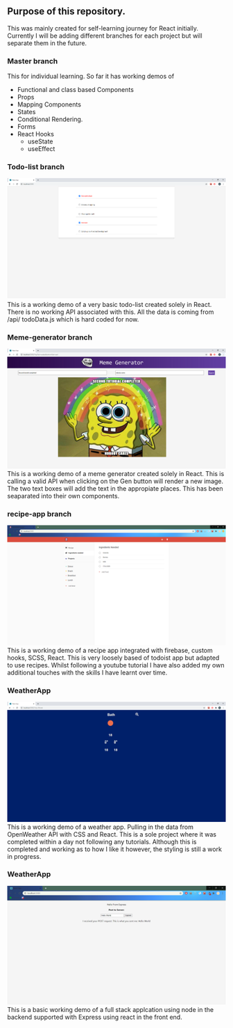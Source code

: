 ## Purpose of this repository. 

This was mainly created for self-learning journey for React initially.
Currently I will be adding different branches for each project but will separate them in the future.

### Master branch

This for individual learning. So far it has working demos of

* Functional and class based Components
* Props
* Mapping Components
* States
* Conditional Rendering.
* Forms
* React Hooks
    * useState
    * useEffect

### Todo-list branch
![Image of example todo app](https://github.com/annalam91/React/blob/todo-list/src/asset/screenshot-working-demo.png)
This is a working demo of a very basic todo-list created solely in React. There is no working API associated with this. All the data is coming from /api/ todoData.js which is hard coded for now. 


### Meme-generator branch
![Image of meme generator](https://github.com/annalam91/React/blob/meme-generator/src/asset/screenshot-working-meme-generator.png)
This is a working demo of a meme generator created solely in React. This is calling a valid API when clicking on the Gen button will render a new image. The two text boxes will add the text in the appropiate places. This has been seaparated into their own components.

### recipe-app branch
![Image of Recipe App](https://github.com/annalam91/React/blob/recipeApp/src/asset/screenshot-working-recipe-app.png)
This is a working demo of a recipe app integrated with firebase, custom hooks, SCSS, React. This is very loosely based of todoist app but adapted to use recipes. Whilst following a youtube tutorial I have also added my own additional touches with the skills I have learnt over time. 

### WeatherApp
![Image of Weather App](https://github.com/annalam91/React/blob/WeatherApp/src/asset/screenshot-working-weather-app.png)
This is a working demo of a weather app. Pulling in the data from OpenWeather API with CSS and React. This is a sole project where it was completed within a day not following any tutorials. Although this is completed and working as to how I like it however, the styling is still a work in progress.

### WeatherApp
![Image of node and react app](https://github.com/annalam91/React/blob/mern-example/src/asset/screenshot-basic-node-react-demo.png)
This is a basic working demo of a full stack applcation using node in the backend supported with Express using react in the front end. 